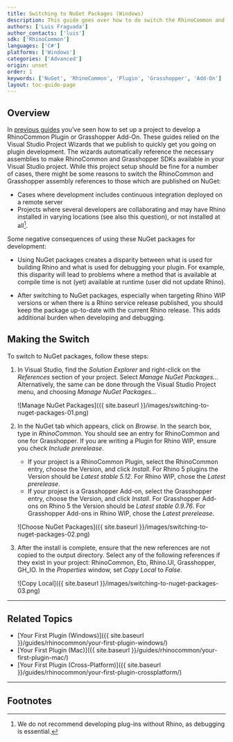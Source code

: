 ```yaml
---
title: Switching to NuGet Packages (Windows)
description: This guide goes over how to do switch the RhinoCommon and Grasshopper SDK assembly references from those which are shipped with Rhino and Grasshopper (and installed on your computer), to those published on NuGet.
authors: ['Luis Fraguada']
author_contacts: ['luis']
sdk: ['RhinoCommon']
languages: ['C#']
platforms: ['Windows']
categories: ['Advanced']
origin: unset
order: 1
keywords: ['NuGet', 'RhinoCommon', 'Plugin', 'Grasshopper', 'Add-On']
layout: toc-guide-page
---
```


## Overview

In [previous guides](http://developer.rhino3d.com/guides/rhinocommon/your-first-plugin-windows/) you’ve seen how to set up a project to develop a RhinoCommon Plugin or Grasshopper Add-On. These guides relied on the Visual Studio Project Wizards that we publish to quickly get you going on plugin development. The wizards automatically reference the necessary assemblies to make RhinoCommon and Grasshopper SDKs available in your Visual Studio project. While this project setup should be fine for a number of cases, there might be some reasons to switch the RhinoCommon and Grasshopper assembly references to those which are published on NuGet:
* Cases where development includes continuous integration deployed on a remote server
* Projects where several developers are collaborating and may have Rhino installed in varying locations (see also this question), or not installed at all[^1].

Some negative consequences of using these NuGet packages for development:
* Using NuGet packages creates a disparity between what is used for building Rhino and what is used for debugging your plugin. For example, this disparity will lead to problems where a method that is available at compile time is not (yet) available at runtime (user did not update Rhino).

* After switching to NuGet packages, especially when targeting Rhino WIP versions or when there is a Rhino service release published, you should keep the package up-to-date with the current Rhino release. This adds additional burden when developing and debugging.

## Making the Switch

To switch to NuGet packages, follow these steps:

1. In Visual Studio, find the *Solution Explorer* and right-click on the *References* section of your project. Select *Manage NuGet Packages…* Alternatively, the same can be done through the Visual Studio Project menu, and choosing *Manage NuGet Packages…*

    ![Manage NuGet Packages]({{ site.baseurl }}/images/switching-to-nuget-packages-01.png)

2. In the NuGet tab which appears, click on *Browse*. In the search box, type in *RhinoCommon*. You should see an entry for RhinoCommon and one for Grasshopper. If you are writing a Plugin for Rhino WIP, ensure you check *Include prerelease*.

    * If your project is a RhinoCommon Plugin, select the RhinoCommon entry, choose the Version, and click *Install*. For Rhino 5 plugins the Version should be *Latest stable 5.12*. For Rhino WIP, chose the *Latest prerelease*.
    * If your project is a Grasshopper Add-on, select the Grasshopper entry, choose the Version, and click *Install*. For Grasshopper Add-ons on Rhino 5 the Version should be *Latest stable 0.9.76*. For Grasshopper Add-ons in Rhino WIP, chose the *Latest prerelease*.

    ![Choose NuGet Packages]({{ site.baseurl }}/images/switching-to-nuget-packages-02.png)

3. After the install is complete, ensure that the new references are not copied to the output directory. Select any of the following references if they exist in your project: RhinoCommon, Eto, Rhino.UI, Grasshopper, GH_IO. In the *Properties* window, set *Copy Local* to *False*.

    ![Copy Local]({{ site.baseurl }}/images/switching-to-nuget-packages-03.png)

---

## Related Topics

- [Your First Plugin (Windows)]({{ site.baseurl }}/guides/rhinocommon/your-first-plugin-windows/)
- [Your First Plugin (Mac)]({{ site.baseurl }}/guides/rhinocommon/your-first-plugin-mac/)
- [Your First Plugin (Cross-Platform)]({{ site.baseurl }}/guides/rhinocommon/your-first-plugin-crossplatform/)

---

## Footnotes
[^1]: We do not recommend developing plug-ins without Rhino, as debugging is essential.
